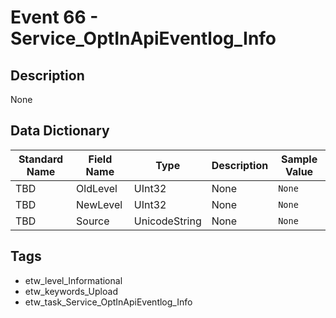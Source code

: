 # Event 66 - Service_OptInApiEventlog_Info

## Description
None

## Data Dictionary
|Standard Name|Field Name|Type|Description|Sample Value|
|---|---|---|---|---|
|TBD|OldLevel|UInt32|None|`None`|
|TBD|NewLevel|UInt32|None|`None`|
|TBD|Source|UnicodeString|None|`None`|

## Tags
* etw_level_Informational
* etw_keywords_Upload
* etw_task_Service_OptInApiEventlog_Info